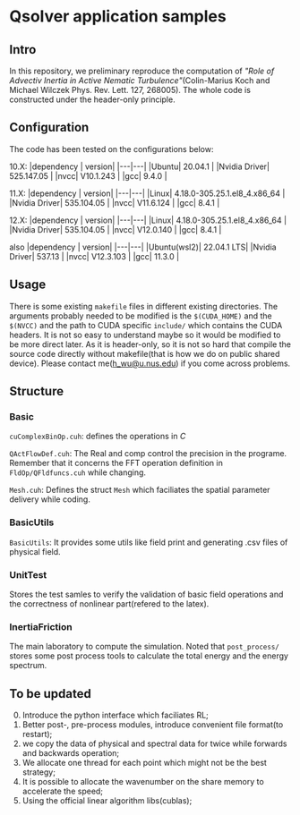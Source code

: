 # Qsolver application samples

## Intro
In this repository, we preliminary reproduce the computation of *"Role of Advectiv Inertia in Active Nematic Turbulence"*(Colin-Marius Koch and Michael Wilczek
Phys. Rev. Lett. 127, 268005). The whole code is constructed under the header-only principle.

## Configuration
The code has been tested on the configurations below:

10.X:
|dependency | version|
|---|---|
|Ubuntu| 20.04.1 |
|Nvidia Driver| 525.147.05 |
|nvcc| V10.1.243 |
|gcc| 9.4.0 |

11.X:
|dependency | version|
|---|---|
|Linux| 4.18.0-305.25.1.el8_4.x86_64 |
|Nvidia Driver| 535.104.05 |
|nvcc| V11.6.124 |
|gcc| 8.4.1 |

12.X:
|dependency | version|
|---|---|
|Linux| 4.18.0-305.25.1.el8_4.x86_64 |
|Nvidia Driver| 535.104.05 |
|nvcc| V12.0.140 |
|gcc| 8.4.1 |

also
|dependency | version|
|---|---|
|Ubuntu(wsl2)|  22.04.1 LTS|
|Nvidia Driver| 537.13 |
|nvcc| V12.3.103 |
|gcc| 11.3.0 |

## Usage
There is some existing `makefile` files in different existing directories. The arguments probably needed to be modified is the `$(CUDA_HOME)` and the `$(NVCC)` and the path to CUDA specific `include/` which contains the CUDA headers. It is not so easy to understand maybe so it would be modified to be more direct later. As it is header-only, so it is not so hard that compile the source code directly without makefile(that is how we do on public shared device). Please contact me(h_wu@u.nus.edu) if you come across problems.

## Structure
### Basic
`cuComplexBinOp.cuh`: defines the operations in $C$

`QActFlowDef.cuh`: The Real and comp control the precision in the programe. Remember that it concerns the FFT operation definition in `FldOp/QFldfuncs.cuh` while changing.

`Mesh.cuh`: Defines the struct `Mesh` which faciliates the spatial parameter delivery while coding.

### BasicUtils
`BasicUtils`: It provides some utils like field print and generating .csv files of physical field.

### UnitTest
Stores the test samles to verify the validation of basic field operations and the correctness of nonlinear part(refered to the latex).

### InertiaFriction
The main laboratory to compute the simulation. Noted that `post_process/` stores some post process tools to calculate the total energy and the energy spectrum.

## To be updated
0. Introduce the python interface which faciliates RL;
1. Better post-, pre-process modules, introduce convenient file format(to restart);
2. we copy the data of physical and spectral data for twice while forwards and backwards operation; 
3. We allocate one thread for each point which might not be the best strategy;
4. It is possible to allocate the wavenumber on the share memory to accelerate the speed;
5. Using the official linear algorithm libs(cublas);


